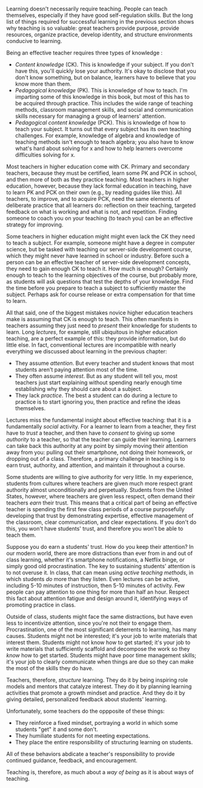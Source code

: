 		
Learning doesn't necessarily require teaching. People can teach themselves, especially if they have good self-regulation skills. But the long list of things required for successful learning in the previous section shows why teaching is so valuable: great teachers provide purpose, provide resources, organize practice, develop identity, and structure environments conducive to learning.
		
Being an effective teacher requires three types of knowledge <cochran1993>:

* *Content knowledge* (CK). This is knowledge if your subject. If you don't have this, you'll quickly lose your authority. It's okay to disclose that you don't know something, but on balance, learners have to believe that you know more than them. 
* *Pedagogical knowledge* (PK). This is knowledge of how to teach. I'm imparting some of this knowledge in this book, but most of this has to be acquired through practice. This includes the wide range of teaching methods, classroom management skills, and social and communication skills necessary for managing a group of learners' attention. 
* *Pedagogical content knowledge* (PCK). This is knowledge of how to teach your subject. It turns out that every subject has its own teaching challenges. For example, knowledge of algebra and knowledge of teaching methods isn't enough to teach algebra; you also have to know what's hard about solving for x and how to help learners overcome difficulties solving for x.
		
Most teachers in higher education come with CK. Primary and secondary teachers, because they must be certified, learn some PK and PCK in school, and then more of both as they practice teaching. Most teachers in higher education, however, because they lack formal education in teaching, have to learn PK and PCK on their own (e.g., by reading guides like this). All teachers, to improve, and to acquire PCK, need the same elements of deliberate practice that all learners do: reflection on their teaching, targeted feedback on what is working and what is not, and repetition. Finding someone to coach you on your teaching (to teach you) can be an effective strategy for improving.
		
Some teachers in higher education might might even lack the CK they need to teach a subject. For example, someone might have a degree in computer science, but be tasked with teaching our server-side development course, which they might never have learned in school or industry. Before such a person can be an effective teacher of server-side development concepts, they need to gain enough CK to teach it. How much is enough? Certainly enough to teach to the learning objectives of the course, but probably more, as students will ask questions that test the depths of your knowledge. Find the time before you prepare to teach a subject to sufficiently master the subject. Perhaps ask for course release or extra compensation for that time to learn.
		
All that said, one of the biggest mistakes novice higher education teachers make is assuming that CK is enough to teach. This often manifests in teachers assuming they just need to _present_ their knowledge for students to learn. Long *lectures*, for example, still ubiquitous in higher education teaching, are a perfect example of this: they provide information, but do little else. In fact, conventional lectures are incompatible with nearly everything we discussed about learning in the previous chapter:
		
* They assume *attention*. But every teacher and student knows that most students aren't paying attention most of the time. 
* They often assume *interest*. But as any student will tell you, most teachers just start explaining without spending nearly enough time establishing why they should care about a subject. 
* They lack *practice*. The best a student can do during a lecture to practice is to start ignoring you, then practice and refine the ideas themselves.		
		
Lectures miss the fundamental insight about effective teaching: that it is a fundamentally *social* activity. For a learner to learn from a teacher, they first have to _trust_ a teacher, and then have to _consent_ to giving up some _authority_ to a teacher, so that the teacher can guide their learning. Learners can take back this authority at any point by simply moving their attention away from you: pulling out their smartphone, not doing their homework, or dropping out of a class. Therefore, a primary challenge in teaching is to earn trust, authority, and attention, and maintain it throughout a course.
		
Some students are willing to give authority for very little. In my experience, students from cultures where teachers are given much more respect grant authority almost unconditionally and perpetually. Students from the United States, however, where teachers are given less respect, often demand their teachers _earn_ their trust. This means that a critical part of being an effective teacher is spending the first few class periods of a course purposefully developing that trust by demonstrating expertise, effective management of the classroom, clear communication, and clear expectations. If you don't do this, you won't have students' trust, and therefore you won't be able to teach them.
		
Suppose you do earn a students' trust. How do you keep their attention? In our modern world, there are more distractions than ever from in and out of class learning, whether it's smartphone notifications, a Netflix binge, or simply good old procrastination. The key to sustaining students' attention is to not overuse it. In class, that can mean using *active teaching methods*, in which students _do_ more than they listen. Even lectures can be active, including 5-10 minutes of instruction, then 5-10 minutes of activity. Few people can pay attention to one thing for more than half an hour. Respect this fact about attention fatigue and design around it, identifying ways of promoting practice in class.

Outside of class, students might face the same distractions, but have even less to incentivize attention, since you're not their to engage them. Procrastination, one of the most significant deterrents to learning, has many causes. Students might not be interested; it's your job to write materials that interest them. Students might not know how to get started; it's your job to write materials that sufficiently scaffold and decompose the work so they _know_ how to get started. Students might have poor time management skills; it's your job to clearly communicate when things are due so they can make the most of the skills they do have.		

Teachers, therefore, *structure* learning. They do it by being inspiring role models and mentors that catalyze interest. They do it by planning learning activities that promote a growth mindset and practice. And they do it by giving detailed, personalized feedback about students' learning.
		
Unfortunately, some teachers do the oppposite of these things:
		
		
* They reinforce a fixed mindset, portraying a world in which some students "get" it and some don't.
* They humiliate students for not meeting expectations.
* They place the entire responsibility of structuring learning on students. 

All of these behaviors abdicate a teacher's responsibility to provide continued guidance, feedback, and encouragement.
		
Teaching is, therefore, as much about a _way of being_ as it is about ways of teaching.